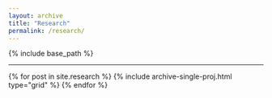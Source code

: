 ```yaml
---
layout: archive
title: "Research"
permalink: /research/
---
```

{% include base_path %}

<hr>
<div class="grid">
<div class="wrapper">
  {% for post in site.research %}
    {% include archive-single-proj.html type="grid" %}
  {% endfor %}
</div>
</div>